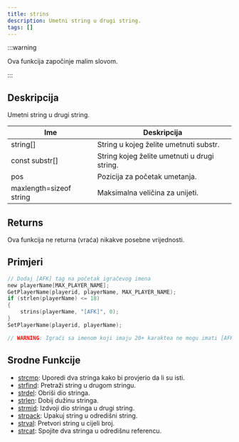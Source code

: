 ```yaml
---
title: strins
description: Umetni string u drugi string.
tags: []
---
```


:::warning

Ova funkcija započinje malim slovom.

:::

## Deskripcija

Umetni string u drugi string.

| Ime                     | Deskripcija                                  |
| ----------------------- | -------------------------------------------- |
| string[]                | String u kojeg želite umetnuti substr.       |
| const substr[]          | String kojeg želite umetnuti u drugi string. |
| pos                     | Pozicija za početak umetanja.                |
| maxlength=sizeof string | Maksimalna veličina za unijeti.              |

## Returns

Ova funkcija ne returna (vraća) nikakve posebne vrijednosti.

## Primjeri

```c
// Dodaj [AFK] tag na početak igračevog imena
new playerName[MAX_PLAYER_NAME];
GetPlayerName(playerid, playerName, MAX_PLAYER_NAME);
if (strlen(playerName) <= 18)
{
    strins(playerName, "[AFK]", 0);
}
SetPlayerName(playerid, playerName);

// WARNING: Igrači sa imenom koji imaju 20+ karaktea ne mogu imati [AFK] tag, to če činiti njihovo ime velikim 25 karatkera a limit je 24.
```

## Srodne Funkcije

- [strcmp](strcmp): Uporedi dva stringa kako bi provjerio da li su isti.
- [strfind](strfind): Pretraži string u drugom stringu.
- [strdel](strdel): Obriši dio stringa.
- [strlen](strlen): Dobij dužinu stringa.
- [strmid](strmid): Izdvoji dio stringa u drugi string.
- [strpack](strpack): Upakuj string u odredišni string.
- [strval](strval): Pretvori string u cijeli broj.
- [strcat](strcat): Spojite dva stringa u odredišnu referencu.
